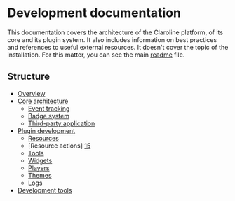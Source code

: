 Development documentation
=========================

This documentation covers the architecture of the Claroline platform, of its
core and its plugin system. It also includes information on best practices and
references to useful external resources. It doesn't cover the topic of the
installation. For this matter, you can see the main [readme][1] file.

Structure
---------

- [Overview][2]
- [Core architecture][3]
    - [Event tracking][11]
    - [Badge system][12]
    - [Third-party application][14]
- [Plugin development][4]
    - [Resources][5]
    - [Resource actions] [15]
    - [Tools][6]
    - [Widgets][7]
    - [Players][8]
    - [Themes][9]
    - [Logs][13]
- [Development tools][10]

[1]: ../../../../../../README.md
[2]: sections/overview.md
[3]: sections/core.md
[4]: sections/plugins.md
[5]: sections/plugins/resources.md
[6]: sections/plugins/tools.md
[7]: sections/plugins/widgets.md
[8]: sections/plugins/players.md
[9]: sections/plugins/themes.md
[10]: sections/dev-tools.md
[11]: sections/event-tracking.md
[12]: sections/badges.md
[13]: sections/plugins/logs.md
[14]: sections/third-party-application.md
[15]: sections/plugins/resource-actions.md
